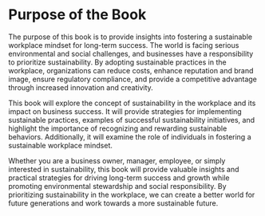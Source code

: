 Purpose of the Book
=================================

The purpose of this book is to provide insights into fostering a sustainable workplace mindset for long-term success. The world is facing serious environmental and social challenges, and businesses have a responsibility to prioritize sustainability. By adopting sustainable practices in the workplace, organizations can reduce costs, enhance reputation and brand image, ensure regulatory compliance, and provide a competitive advantage through increased innovation and creativity.

This book will explore the concept of sustainability in the workplace and its impact on business success. It will provide strategies for implementing sustainable practices, examples of successful sustainability initiatives, and highlight the importance of recognizing and rewarding sustainable behaviors. Additionally, it will examine the role of individuals in fostering a sustainable workplace mindset.

Whether you are a business owner, manager, employee, or simply interested in sustainability, this book will provide valuable insights and practical strategies for driving long-term success and growth while promoting environmental stewardship and social responsibility. By prioritizing sustainability in the workplace, we can create a better world for future generations and work towards a more sustainable future.
